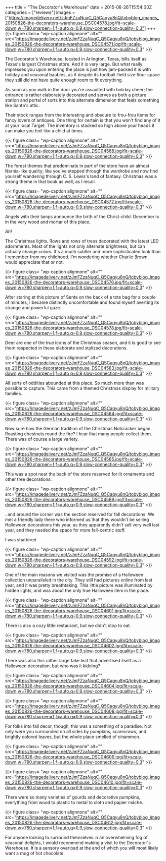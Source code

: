 +++
title = "The Decorator's Warehouse"
date = 2015-08-26T15:54:00Z
categories = ["reviews"]
images = ["https://imagedelivery.net/zJmFZzaNuqC_Q5Caqyu8nQ/tobyblog_images_20150826-the-decorators-warehouse_DSC04578.jpg/fit=scale-down,w=780,sharpen=1,f=auto,q=0.9,slow-connection-quality=0.3"]
+++
{{< figure class= "wp-caption alignnone" alt="" src="https://imagedelivery.net/zJmFZzaNuqC_Q5Caqyu8nQ/tobyblog_images_20150826-the-decorators-warehouse_DSC04571.jpg/fit=scale-down,w=780,sharpen=1,f=auto,q=0.9,slow-connection-quality=0.3" >}}

The Decorator's Warehouse, located in Arlington, Texas, bills itself as Texas's largest Christmas store. And it *is* very large. But what really impresses you upon entering the place is just how jam-packed it is with holiday and seasonal baubles, as if despite its football-field size floor space they still did not have quite enough room to fit everything. 

<!--more-->

As soon as you walk in the door you're assaulted with holiday cheer; the entrance is rather elaborately decorated and serves as both a picture station and portal of sorts into this alternate dimension that feels something like Santa's attic.

Their stock ranges from the interesting and obscure to frou-frou items for fancy lovers of antiques. One thing for certain is that you won't find any of it at your local Target. The inventory is stacked so high above your heads it can make you feel like a child at times.

{{< figure class= "wp-caption alignnone" alt="" src="https://imagedelivery.net/zJmFZzaNuqC_Q5Caqyu8nQ/tobyblog_images_20150826-the-decorators-warehouse_DSC04568.jpg/fit=scale-down,w=780,sharpen=1,f=auto,q=0.9,slow-connection-quality=0.3" >}}

The forest themes that predominate in part of the store have an almost Narnia-like quality; like you've stepped through the wardrobe and now find yourself wandering through C. S. Lewis's land of fantasy. Christmas was a strong theme in that book as well, as I recall.

{{< figure class= "wp-caption alignnone" alt="" src="https://imagedelivery.net/zJmFZzaNuqC_Q5Caqyu8nQ/tobyblog_images_20150826-the-decorators-warehouse_DSC04572.jpg/fit=scale-down,w=780,sharpen=1,f=auto,q=0.9,slow-connection-quality=0.3" >}}

Angels with their lamps announce the birth of the Christ-child. December is in the very wood and mortar of this place.

*Ah!* 

The Christmas lights. Rows and rows of trees decorated with the latest LED adornments. Most of the lights not only alternate brightness, but can actually change colors. It's a much subtler and more sophisticated look than I remember from my childhood. I'm wondering whether Charlie Brown would appreciate that or not.

{{< figure class= "wp-caption alignnone" alt="" src="https://imagedelivery.net/zJmFZzaNuqC_Q5Caqyu8nQ/tobyblog_images_20150826-the-decorators-warehouse_DSC04576.jpg/fit=scale-down,w=780,sharpen=1,f=auto,q=0.9,slow-connection-quality=0.3" >}}

After staring at this picture of Santa on the back of a tote bag for a couple of minutes, I became distinctly uncomfortable and found myself averting its strange and powerful gaze.

{{< figure class= "wp-caption alignnone" alt="" src="https://imagedelivery.net/zJmFZzaNuqC_Q5Caqyu8nQ/tobyblog_images_20150826-the-decorators-warehouse_DSC04578.jpg/fit=scale-down,w=780,sharpen=1,f=auto,q=0.9,slow-connection-quality=0.3" >}}

Deer are one of the true icons of the Christmas season, and it is good to see them respected in these elaborate and stylized decorations. 

{{< figure class= "wp-caption alignnone" alt="" src="https://imagedelivery.net/zJmFZzaNuqC_Q5Caqyu8nQ/tobyblog_images_20150826-the-decorators-warehouse_DSC04583.jpg/fit=scale-down,w=780,sharpen=1,f=auto,q=0.9,slow-connection-quality=0.3" >}}

All sorts of oddities abounded at this place. So much more than was possible to capture. This came from a themed Christmas display for military families.

{{< figure class= "wp-caption alignnone" alt="" src="https://imagedelivery.net/zJmFZzaNuqC_Q5Caqyu8nQ/tobyblog_images_20150826-the-decorators-warehouse_DSC04584.jpg/fit=scale-down,w=780,sharpen=1,f=auto,q=0.9,slow-connection-quality=0.3" >}}

Now sure how the German tradition of the Christmas Nutcracker began. Roasting chestnuts round the fire? I hear that many people collect them. There was of course a large variety. 

{{< figure class= "wp-caption alignnone" alt="" src="https://imagedelivery.net/zJmFZzaNuqC_Q5Caqyu8nQ/tobyblog_images_20150826-the-decorators-warehouse_DSC04585.jpg/fit=scale-down,w=780,sharpen=1,f=auto,q=0.9,slow-connection-quality=0.3" >}}

This was a spot near the back of the store reserved for lit ornaments and other tree decorations.

{{< figure class= "wp-caption alignnone" alt="" src="https://imagedelivery.net/zJmFZzaNuqC_Q5Caqyu8nQ/tobyblog_images_20150826-the-decorators-warehouse_DSC04589.jpg/fit=scale-down,w=780,sharpen=1,f=auto,q=0.9,slow-connection-quality=0.3" >}}

..and around the corner was the section reserved for fall decorations. We met a friendly lady there who informed us that they wouldn't be selling Halloween decorations this year, as they apparently didn't sell very well last year, and they needed the space for more fall-centric stuff.

I was shattered.

{{< figure class= "wp-caption alignnone" alt="" src="https://imagedelivery.net/zJmFZzaNuqC_Q5Caqyu8nQ/tobyblog_images_20150826-the-decorators-warehouse_DSC04592.jpg/fit=scale-down,w=780,sharpen=1,f=auto,q=0.9,slow-connection-quality=0.3" >}}

One of the main reasons we visited was the promise of a Halloween collection unparalleled in the city. They still had pictures online from last year, and it was pretty breathtaking. This little picture was illuminated by hidden lights, and was about the only true Halloween item in the place.

{{< figure class= "wp-caption alignnone" alt="" src="https://imagedelivery.net/zJmFZzaNuqC_Q5Caqyu8nQ/tobyblog_images_20150826-the-decorators-warehouse_DSC04601.jpg/fit=scale-down,w=780,sharpen=1,f=auto,q=0.9,slow-connection-quality=0.3" >}}

There is also a cozy little restaurant, but we didn't stop to eat.

{{< figure class= "wp-caption alignnone" alt="" src="https://imagedelivery.net/zJmFZzaNuqC_Q5Caqyu8nQ/tobyblog_images_20150826-the-decorators-warehouse_DSC04602.jpg/fit=scale-down,w=780,sharpen=1,f=auto,q=0.9,slow-connection-quality=0.3" >}}

There was also this rather large fake leaf that advertised itself as a Halloween decoration, but who was it kidding?

{{< figure class= "wp-caption alignnone" alt="" src="https://imagedelivery.net/zJmFZzaNuqC_Q5Caqyu8nQ/tobyblog_images_20150826-the-decorators-warehouse_DSC04604.jpg/fit=scale-down,w=780,sharpen=1,f=auto,q=0.9,slow-connection-quality=0.3" >}}

{{< figure class= "wp-caption alignnone" alt="" src="https://imagedelivery.net/zJmFZzaNuqC_Q5Caqyu8nQ/tobyblog_images_20150826-the-decorators-warehouse_DSC04608.jpg/fit=scale-down,w=780,sharpen=1,f=auto,q=0.9,slow-connection-quality=0.3" >}}

For folks into fall decor, though, this was a something of a paradise. Not only were you surrounded on all sides by pumpkins, scarecrows, and brightly colored leaves, but the whole place smelled of cinammon.

{{< figure class= "wp-caption alignnone" alt="" src="https://imagedelivery.net/zJmFZzaNuqC_Q5Caqyu8nQ/tobyblog_images_20150826-the-decorators-warehouse_DSC04609.jpg/fit=scale-down,w=780,sharpen=1,f=auto,q=0.9,slow-connection-quality=0.3" >}}

{{< figure class= "wp-caption alignnone" alt="" src="https://imagedelivery.net/zJmFZzaNuqC_Q5Caqyu8nQ/tobyblog_images_20150826-the-decorators-warehouse_DSC04610.jpg/fit=scale-down,w=780,sharpen=1,f=auto,q=0.9,slow-connection-quality=0.3" >}}

There were so many varieties of gourds and decorative pumpkins, everything from wood to plastic to metal to cloth and papier mâché.

{{< figure class= "wp-caption alignnone" alt="" src="https://imagedelivery.net/zJmFZzaNuqC_Q5Caqyu8nQ/tobyblog_images_20150826-the-decorators-warehouse_DSC04612.jpg/fit=scale-down,w=780,sharpen=1,f=auto,q=0.9,slow-connection-quality=0.3" >}}

For anyone looking to surround themselves in an overwhelming fog of seasonal delights, I would recommend making a visit to the Decorator's Warehouse. It is a sensory overload at the end of which you will most likely want a mug of hot chocolate.
